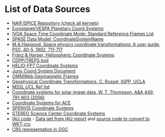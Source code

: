 # List of Data Sources 
* [NAIF/SPICE Repository (check all kernels)](https://naif.jpl.nasa.gov/naif/data_archived.html)
* [Europlanet/VESPA Planetary Coord Systems](https://voparis-confluence.obspm.fr/display/VES/Planetary+Coordinate+Systems)
* [IVOA Space Time Coordinate Mode: Standard Reference Frames List](http://www.ivoa.net/documents/REC/DM/STC-20071030.html#_Toc181531804)
* [SPASE Data Model: CoordinateSystemName](http://spase-group.org/data/model/spase-2_3_0/spase-2_3_0_xsd.htm#CoordinateSystem_CoordinateSystemName)
* [M.A.Hapgood, Space physics coordinate transformations: A user guide, PSS, 40-5, 1992, 711-717](https://doi.org/10.1016/0032-0633(92)90012-D)
* [Fränz & Harper, Heliospheric Coordinate Systems](http://www2.mps.mpg.de/homes/fraenz/systems/)
* [CDPP/TREPS tool](http://treps.cdpp.eu)
* [HELIO-FP7 Coordinate Systems](http://helio-vo.eu/documents/public/HELIO_Coordinates_100322.pdf)
* [Juno Coord System Document](http://lasp.colorado.edu/home/mop/files/2015/02/CoOrd_systems11.pdf)
* [OMNIWeb Geomagnetic Frames](https://omniweb.gsfc.nasa.gov/vitmo/cgmm_des.html)
* [Geophysical Coordinate Transformations, C. Russel, IGPP, UCLA](http://www-ssc.igpp.ucla.edu/personnel/russell/papers/gct1.html/)
* [MSSL UCL Ref list](http://www.mssl.ucl.ac.uk/grid/iau/extra/local_copy/SP_coords/refs.htm)
* [Coordinate systems for solar image data, W. T. Thompson, A&A 449, 791-803 (2006)](https://www.aanda.org/articles/aa/abs/2006/14/aa4262-05/aa4262-05.html)
* [Coordinate Systems for ACE](http://www.srl.caltech.edu/ACE/ASC/coordinate_systems.html)
* [SPENVIS Coordinate Systems](https://www.spenvis.oma.be/help/background/coortran/coortran.html)
* [STEREO Science Center Coordinate Systems](https://stereo-ssc.nascom.nasa.gov/coordinates_explanation.shtml)
* [IAU code](https://arxiv.org/ftp/arxiv/papers/1706/1706.02683.pdf) - [Data get from IAU report](https://github.com/USGS-Astrogeology/GDAL_scripts/blob/master/OGC_IAU2000_WKT_v2/naifcodes_radii_m_wAsteroids_IAU2015.csv) and [source code to convert to WKT-crs](https://github.com/USGS-Astrogeology/GDAL_scripts/blob/master/OGC_IAU2000_WKT_v2/Source_Python/create_IAU2000.py)
* [CRS representation in OGC](http://docs.opengeospatial.org/is/12-063r5/12-063r5.html)
